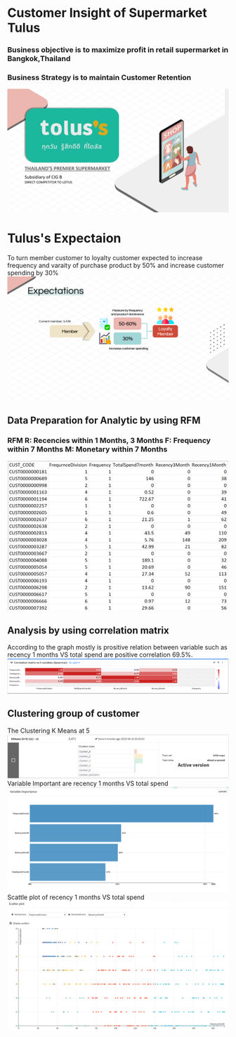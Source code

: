 # Customer Insight of Supermarket Tulus
### Business objective is to maximize profit in retail supermarket in Bangkok,Thailand
### Business Strategy is to maintain Customer Retention

![CDP Flow](https://github.com/Pinnun/MADT8101-Seminar-in-Advanced-Analytic/blob/1fe4615448610cd819ba7e3a1b46236904c9fd8b/2%20Customer%20Insight%20Analysis/Brand.png)
# Tulus's Expectaion
To turn member customer to loyalty customer expected to increase frequency and varaity of purchase product by 50% and increase customer spending by 30%
![CDP Flow](https://github.com/Pinnun/MADT8101-Seminar-in-Advanced-Analytic/blob/a7e1ad28a965bdf82003f3b55902efedad6799ce/2%20Customer%20Insight%20Analysis/Expectations.png)
## Data Preparation for Analytic by using RFM
### RFM R: Recencies within 1 Months, 3 Months F: Frequency within 7 Months M: Monetary within 7 Months
![CDP Flow](https://github.com/Pinnun/MADT8101-Seminar-in-Advanced-Analytic/blob/853d85812c6adb1a096dff1ceb067f2a9aa488a9/2%20Customer%20Insight%20Analysis/RFM%20Data.png)
## Analysis by using correlation matrix
According to the graph mostly is prositive relation between variable such as recency 1 months VS total spend are positive correlation 69.5%.
![CDP Flow](https://github.com/Pinnun/MADT8101-Seminar-in-Advanced-Analytic/blob/d47e06da241aa8751d6ad49a30eaafcb3c414442/2%20Customer%20Insight%20Analysis/Corrlation%20matrix.png)
## Clustering group of customer
The Clustering K Means at 5
![CDP Flow](https://github.com/Pinnun/MADT8101-Seminar-in-Advanced-Analytic/blob/1c387a16e188e5c7c320e5a6fd9d29f2f6de2db0/2%20Customer%20Insight%20Analysis/Result.png)
Variable Important are recency 1 months VS total spend
![CDP Flow](https://github.com/Pinnun/MADT8101-Seminar-in-Advanced-Analytic/blob/39a2cf5ec6ad66c991e90db042b812ff7f563782/2%20Customer%20Insight%20Analysis/Viriable%20importance.png)
Scattle plot of recency 1 months VS total spend
![CDP Flow](https://github.com/Pinnun/MADT8101-Seminar-in-Advanced-Analytic/blob/b2a276756a977a073c74750b570cac48648b1054/2%20Customer%20Insight%20Analysis/ScatterPlot.png)
